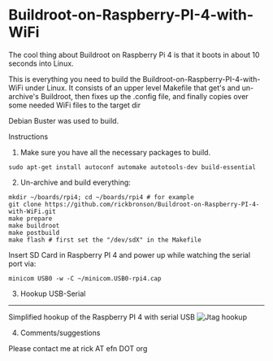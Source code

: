  Buildroot-on-Raspberry-PI-4-with-WiFi
==========================================

The cool thing about Buildroot on Raspberry Pi 4 is that it boots in about 10 seconds into Linux.

This is everything you need to build the Buildroot-on-Raspberry-PI-4-with-WiFi under Linux.  It consists of an upper level Makefile that get's and un-archive's Buildroot, then fixes up the .config file, and finally copies over some needed WiFi files to the target dir

Debian Buster was used to build.

  Instructions

1. Make sure you have all the necessary packages to build.

```
sudo apt-get install autoconf automake autotools-dev build-essential
```

2. Un-archive and build everything:

```
mkdir ~/boards/rpi4; cd ~/boards/rpi4 # for example
git clone https://github.com/rickbronson/Buildroot-on-Raspberry-PI-4-with-WiFi.git
make prepare
make buildroot
make postbuild
make flash # first set the "/dev/sdX" in the Makefile

```

Insert SD Card in Raspberry PI 4 and power up while watching the serial port via:
```
minicom USB0 -w -C ~/minicom.USB0-rpi4.cap
```

3. Hookup USB-Serial
--------------

Simplified hookup of the Raspberry PI 4 with serial USB
![Jtag hookup](https://github.com/rickbronson/GD32VF103-Firmware-Library-Makefiles/blob/master/schematic1.png "Jtag hookup")

4. Comments/suggestions

  Please contact me at rick AT efn DOT org
